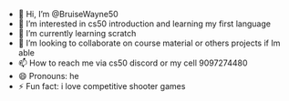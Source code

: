 - 👋 Hi, I’m @BruiseWayne50
- 👀 I’m interested in cs50 introduction and learning my first language
- 🌱 I’m currently learning scratch
- 💞️ I’m looking to collaborate on course material or others projects if Im able
- 📫 How to reach me via cs50 discord or my cell 9097274480
- 😄 Pronouns: he
- ⚡ Fun fact: i love competitive shooter games

<!---
BruiseWayne50/BruiseWayne50 is a ✨ special ✨ repository because its `README.md` (this file) appears on your GitHub profile.
You can click the Preview link to take a look at your changes.
--->
